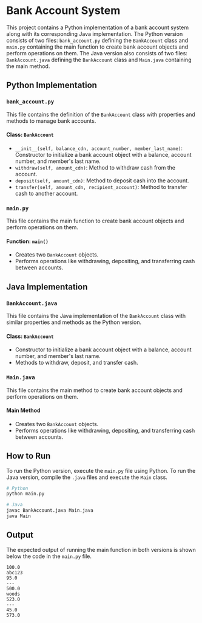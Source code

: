 # Bank Account System

This project contains a Python implementation of a bank account system along with its corresponding Java implementation. The Python version consists of two files: `bank_account.py` defining the `BankAccount` class and `main.py` containing the main function to create bank account objects and perform operations on them. The Java version also consists of two files: `BankAccount.java` defining the `BankAccount` class and `Main.java` containing the main method.

## Python Implementation

### `bank_account.py`

This file contains the definition of the `BankAccount` class with properties and methods to manage bank accounts.

#### Class: `BankAccount`

- `__init__(self, balance_cdn, account_number, member_last_name)`: Constructor to initialize a bank account object with a balance, account number, and member's last name.
- `withdraw(self, amount_cdn)`: Method to withdraw cash from the account.
- `deposit(self, amount_cdn)`: Method to deposit cash into the account.
- `transfer(self, amount_cdn, recipient_account)`: Method to transfer cash to another account.

### `main.py`

This file contains the main function to create bank account objects and perform operations on them.

#### Function: `main()`

- Creates two `BankAccount` objects.
- Performs operations like withdrawing, depositing, and transferring cash between accounts.

## Java Implementation

### `BankAccount.java`

This file contains the Java implementation of the `BankAccount` class with similar properties and methods as the Python version.

#### Class: `BankAccount`

- Constructor to initialize a bank account object with a balance, account number, and member's last name.
- Methods to withdraw, deposit, and transfer cash.

### `Main.java`

This file contains the main method to create bank account objects and perform operations on them.

#### Main Method

- Creates two `BankAccount` objects.
- Performs operations like withdrawing, depositing, and transferring cash between accounts.

## How to Run

To run the Python version, execute the `main.py` file using Python. To run the Java version, compile the `.java` files and execute the `Main` class.

```bash
# Python
python main.py

# Java
javac BankAccount.java Main.java
java Main
```

## Output

The expected output of running the main function in both versions is shown below the code in the `main.py` file.

```
100.0
abc123
95.0
---
500.0
woods
523.0
---
45.0
573.0
